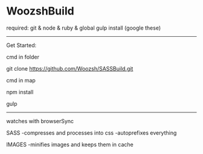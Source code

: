 # WoozshBuild

required: git & node & ruby & global gulp install (google these)

---------------------

Get Started:

cmd in folder

git clone https://github.com/Woozsh/SASSBuild.git

cmd in map

npm install

gulp

---------------------

watches with browserSync

SASS 
-compresses and processes into css
-autoprefixes everything 

IMAGES
-minifies images and keeps them in cache

